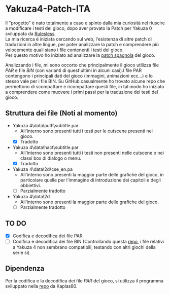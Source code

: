 # Yakuza4-Patch-ITA

Il "progetto" è nato totalmente a caso e spinto dalla mia curiosità nel riuscire a modificare i testi del gioco, dopo aver provato la Patch per Yakuza 0 sviluppata da [Rulesless](https://letraduzionidirulesless.wordpress.com/yakuza0-2/). <br> La mia ricerca è iniziata cercando sul web, l'esistenza di altre patch di traduzioni in altre lingue, per poter analizzare la patch e comprendere più velocemente quali siano i file contenenti i testi del gioco.<br> Per questo motivo ho iniziato ad analizzare la [patch spagnola](https://steamcommunity.com/sharedfiles/filedetails/?id=3385318071) del gioco.<p>
Analizzando i file, mi sono occorto che principalmente il gioco utilizza file  _PAR_ e file _BIN_ (con varianti di quest'ultimi in alcuni casi).I file PAR contengono i principali dati del gioco (immagini, animazioni ecc...) e lo stesso vale per i file BIN. Su GitHub casualmente ho trovato alcune repo che permettono di scompattare e ricompattare questi file, in tal modo ho iniziato a comprendere come muovere i primi passi per la traduzione dei testi del gioco.

## Struttura dei file (Noti al momento)


- Yakuza 4\data\auth\subtitle.par
    - All'interno sono presenti tutti i testi per le cutscene presenti nel gioco.
    - [x] Tradotto 
- Yakuza 4\data\hact\subtitle.par
    - All'interno sono presenti tutti i testi non presenti nelle cutscene o nei classi box di dialogo o menu.
    - [x] Tradotto 
- Yakuza 4\data\2d\cse_en.pa
    - All'interno sono presenti la maggior parte delle grafiche del gioco, in particolare quelle per l'immagine di introduzione dei capitoli e degli obbiettivi.
    - [ ] Parzialmente tradotto 
- Yakuza 4\data\2d
    - All'interno sono presenti la maggior parte delle grafiche del gioco.
    - [ ] Parzialmente tradotto 

## TO DO

- [x] Codifica e decodifica dei file PAR
- [ ] Codifica e decodifica dei file BIN (Controllando questa [repo](https://github.com/SlowpokeVG/Yakuza-2007.03.19-bin-file-exporter-importer), i file relativi a Yakuza 4 non sembrano compatibili, testando con altri giochi della serie si)

## Dipendenza

Per la codifica e la decodifica dei file _PAR_ del gioco, si utilizza il programma sviluppato nella [repo](https://github.com/Kaplas80/ParManager.git) da Kaplas80.

